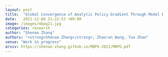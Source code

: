 ```yaml
---
layout: post
title:  "Global Convergence of Analytic Policy Gradient Through Model Backpropagation"
date:   2021-12-08 21:22:53 +00:00
image: /images/mbpg21.jpg
categories: research
author: "Shenao Zhang"
authors: "<strong>Shenao Zhang</strong>, Zhaoran Wang, Tuo Zhao"
venue: "Work in progress"
arxiv: https://shenao-zhang.github.io/MBPG-2021/MBPG.pdf
---
```

